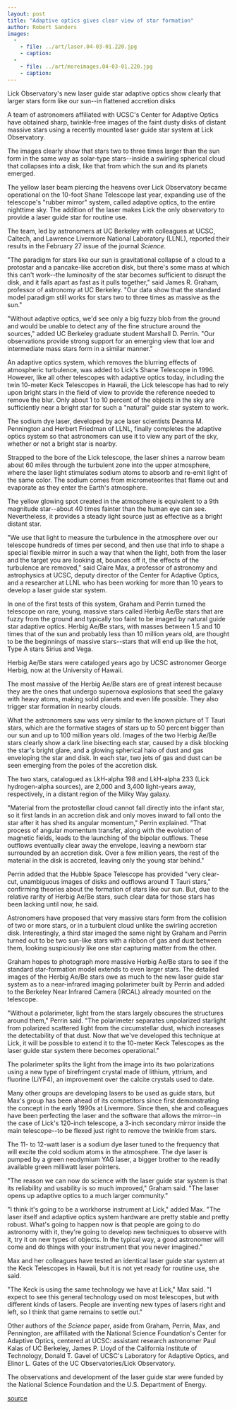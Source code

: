 ```yaml
---
layout: post
title: "Adaptive optics gives clear view of star formation"
author: Robert Sanders
images:
  -
    - file: ../art/laser.04-03-01.220.jpg
    - caption: 
  -
    - file: ../art/moreimages.04-03-01.220.jpg
    - caption: 
---
```


Lick Observatory's new laser guide star adaptive optics show clearly that larger stars form like our sun--in flattened accretion disks

A team of astronomers affiliated with UCSC's Center for Adaptive Optics have obtained sharp, twinkle-free images of the faint dusty disks of distant massive stars using a recently mounted laser guide star system at Lick Observatory.

The images clearly show that stars two to three times larger than the sun form in the same way as solar-type stars--inside a swirling spherical cloud that collapses into a disk, like that from which the sun and its planets emerged.  

The yellow laser beam piercing the heavens over Lick Observatory became operational on the 10-foot Shane Telescope last year, expanding use of the telescope's "rubber mirror" system, called adaptive optics, to the entire nighttime sky. The addition of the laser makes Lick the only observatory to provide a laser guide star for routine use.  

The team, led by astronomers at UC Berkeley with colleagues at UCSC, Caltech, and Lawrence Livermore National Laboratory (LLNL), reported their results in the February 27 issue of the journal _Science._  

"The paradigm for stars like our sun is gravitational collapse of a cloud to a protostar and a pancake-like accretion disk, but there's some mass at which this can't work--the luminosity of the star becomes sufficient to disrupt the disk, and it falls apart as fast as it pulls together," said James R. Graham, professor of astronomy at UC Berkeley. "Our data show that the standard model paradigm still works for stars two to three times as massive as the sun."  

"Without adaptive optics, we'd see only a big fuzzy blob from the ground and would be unable to detect any of the fine structure around the sources," added UC Berkeley graduate student Marshall D. Perrin. "Our observations provide strong support for an emerging view that low and intermediate mass stars form in a similar manner."  

An adaptive optics system, which removes the blurring effects of atmospheric turbulence, was added to Lick's Shane Telescope in 1996. However, like all other telescopes with adaptive optics today, including the twin 10-meter Keck Telescopes in Hawaii, the Lick telescope has had to rely upon bright stars in the field of view to provide the reference needed to remove the blur. Only about 1 to 10 percent of the objects in the sky are sufficiently near a bright star for such a "natural" guide star system to work.  

The sodium dye laser, developed by ace laser scientists Deanna M. Pennington and Herbert Friedman of LLNL, finally completes the adaptive optics system so that astronomers can use it to view any part of the sky, whether or not a bright star is nearby.  

Strapped to the bore of the Lick telescope, the laser shines a narrow beam about 60 miles through the turbulent zone into the upper atmosphere, where the laser light stimulates sodium atoms to absorb and re-emit light of the same color. The sodium comes from micrometeorites that flame out and evaporate as they enter the Earth's atmosphere.  

The yellow glowing spot created in the atmosphere is equivalent to a 9th magnitude star--about 40 times fainter than the human eye can see. Nevertheless, it provides a steady light source just as effective as a bright distant star.  

"We use that light to measure the turbulence in the atmosphere over our telescope hundreds of times per second, and then use that info to shape a special flexible mirror in such a way that when the light, both from the laser and the target you are looking at, bounces off it, the effects of the turbulence are removed," said Claire Max, a professor of astronomy and astrophysics at UCSC, deputy director of the Center for Adaptive Optics, and a researcher at LLNL who has been working for more than 10 years to develop a laser guide star system.  

In one of the first tests of this system, Graham and Perrin turned the telescope on rare, young, massive stars called Herbig Ae/Be stars that are fuzzy from the ground and typically too faint to be imaged by natural guide star adaptive optics. Herbig Ae/Be stars, with masses between 1.5 and 10 times that of the sun and probably less than 10 million years old, are thought to be the beginnings of massive stars--stars that will end up like the hot, Type A stars Sirius and Vega.

Herbig Ae/Be stars were cataloged years ago by UCSC astronomer George Herbig, now at the University of Hawaii.  

The most massive of the Herbig Ae/Be stars are of great interest because they are the ones that undergo supernova explosions that seed the galaxy with heavy atoms, making solid planets and even life possible. They also trigger star formation in nearby clouds.  

What the astronomers saw was very similar to the known picture of T Tauri stars, which are the formative stages of stars up to 50 percent bigger than our sun and up to 100 million years old. Images of the two Herbig Ae/Be stars clearly show a dark line bisecting each star, caused by a disk blocking the star's bright glare, and a glowing spherical halo of dust and gas enveloping the star and disk. In each star, two jets of gas and dust can be seen emerging from the poles of the accretion disk.  

The two stars, catalogued as LkH-alpha 198 and LkH-alpha 233 (Lick hydrogen-alpha sources), are 2,000 and 3,400 light-years away, respectively, in a distant region of the Milky Way galaxy.  

"Material from the protostellar cloud cannot fall directly into the infant star, so it first lands in an accretion disk and only moves inward to fall onto the star after it has shed its angular momentum," Perrin explained. "That process of angular momentum transfer, along with the evolution of magnetic fields, leads to the launching of the bipolar outflows. These outflows eventually clear away the envelope, leaving a newborn star surrounded by an accretion disk. Over a few million years, the rest of the material in the disk is accreted, leaving only the young star behind."  

Perrin added that the Hubble Space Telescope has provided "very clear-cut, unambiguous images of disks and outflows around T Tauri stars," confirming theories about the formation of stars like our sun. But, due to the relative rarity of Herbig Ae/Be stars, such clear data for those stars has been lacking until now, he said.  

Astronomers have proposed that very massive stars form from the collision of two or more stars, or in a turbulent cloud unlike the swirling accretion disk. Interestingly, a third star imaged the same night by Graham and Perrin turned out to be two sun-like stars with a ribbon of gas and dust between them, looking suspiciously like one star capturing matter from the other.  

Graham hopes to photograph more massive Herbig Ae/Be stars to see if the standard star-formation model extends to even larger stars. The detailed images of the Herbig Ae/Be stars owe as much to the new laser guide star system as to a near-infrared imaging polarimeter built by Perrin and added to the Berkeley Near Infrared Camera (IRCAL) already mounted on the telescope.  

"Without a polarimeter, light from the stars largely obscures the structures around them," Perrin said. "The polarimeter separates unpolarized starlight from polarized scattered light from the circumstellar dust, which increases the detectability of that dust. Now that we've developed this technique at Lick, it will be possible to extend it to the 10-meter Keck Telescopes as the laser guide star system there becomes operational."  

The polarimeter splits the light from the image into its two polarizations using a new type of birefringent crystal made of lithium, yttrium, and fluorine (LiYF4), an improvement over the calcite crystals used to date.  

Many other groups are developing lasers to be used as guide stars, but Max's group has been ahead of its competitors since first demonstrating the concept in the early 1990s at Livermore. Since then, she and colleagues have been perfecting the laser and the software that allows the mirror--in the case of Lick's 120-inch telescope, a 3-inch secondary mirror inside the main telescope--to be flexed just right to remove the twinkle from stars.  

The 11- to 12-watt laser is a sodium dye laser tuned to the frequency that will excite the cold sodium atoms in the atmosphere. The dye laser is pumped by a green neodymium YAG laser, a bigger brother to the readily available green milliwatt laser pointers.  

"The reason we can now do science with the laser guide star system is that its reliability and usability is so much improved," Graham said. "The laser opens up adaptive optics to a much larger community."  

"I think it's going to be a workhorse instrument at Lick," added Max. "The laser itself and adaptive optics system hardware are pretty stable and pretty robust. What's going to happen now is that people are going to do astronomy with it, they're going to develop new techniques to observe with it, try it on new types of objects. In the typical way, a good astronomer will come and do things with your instrument that you never imagined."  

Max and her colleagues have tested an identical laser guide star system at the Keck Telescopes in Hawaii, but it is not yet ready for routine use, she said.  

"The Keck is using the same technology we have at Lick," Max said. "I expect to see this general technology used on most telescopes, but with different kinds of lasers. People are inventing new types of lasers right and left, so I think that game remains to settle out."  

Other authors of the _Science_ paper, aside from Graham, Perrin, Max, and Pennington, are affiliated with the National Science Foundation's Center for Adaptive Optics, centered at UCSC: assistant research astronomer Paul Kalas of UC Berkeley, James P. Lloyd of the California Institute of Technology, Donald T. Gavel of UCSC's Laboratory for Adaptive Optics, and Elinor L. Gates of the UC Observatories/Lick Observatory.  

The observations and development of the laser guide star were funded by the National Science Foundation and the U.S. Department of Energy.  
  

[source](http://www1.ucsc.edu/currents/03-04/03-01/images.html "Permalink to images")
